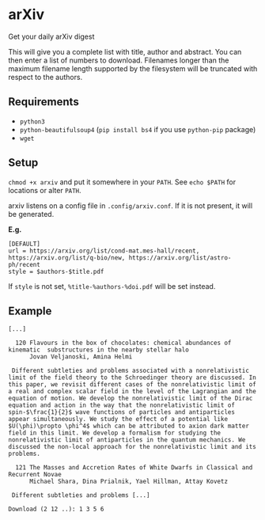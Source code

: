 # arXiv
Get your daily arXiv digest

This will give you a complete list with title, author and abstract. You can then enter a list of numbers to download.
Filenames longer than the maximum filename length supported by the filesystem will be truncated with respect to the authors.

## Requirements

 - `python3`
 - `python-beautifulsoup4` (`pip install bs4` if you use `python-pip` package)
 - `wget`

## Setup
`chmod +x arxiv` and put it somewhere in your `PATH`.
See `echo $PATH` for locations or alter `PATH`.

arxiv listens on a config file in `.config/arxiv.conf`. If it is not present, it will be generated.

**E.g.**
```
[DEFAULT]
url = https://arxiv.org/list/cond-mat.mes-hall/recent, https://arxiv.org/list/q-bio/new, https://arxiv.org/list/astro-ph/recent
style = $authors-$title.pdf
```

If `style` is not set, `%title-%authors-%doi.pdf` will be set instead.

## Example

```
[...]

  120 Flavours in the box of chocolates: chemical abundances of kinematic  substructures in the nearby stellar halo
      Jovan Veljanoski, Amina Helmi

 Different subtleties and problems associated with a nonrelativistic limit of the field theory to the Schroedinger theory are discussed. In this paper, we revisit different cases of the nonrelativistic limit of a real and complex scalar field in the level of the Lagrangian and the equation of motion. We develop the nonrelativistic limit of the Dirac equation and action in the way that the nonrelativistic limit of spin-$\frac{1}{2}$ wave functions of particles and antiparticles appear simultaneously. We study the effect of a potential like $U(\phi)\propto \phi^4$ which can be attributed to axion dark matter field in this limit. We develop a formalism for studying the nonrelativistic limit of antiparticles in the quantum mechanics. We discussed the non-local approach for the nonrelativistic limit and its problems.

  121 The Masses and Accretion Rates of White Dwarfs in Classical and  Recurrent Novae
      Michael Shara, Dina Prialnik, Yael Hillman, Attay Kovetz

 Different subtleties and problems [...]

Download (2 12 ..): 1 3 5 6
```
